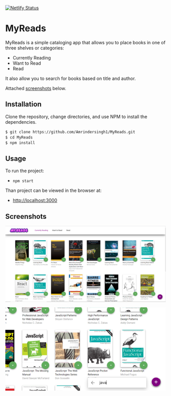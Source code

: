 [![Netlify Status](https://api.netlify.com/api/v1/badges/4f26eab5-ac66-48c0-8285-b32abd036538/deploy-status)](https://app.netlify.com/sites/amrinder-myreads/deploys)

# MyReads

MyReads is a simple cataloging app that allows you to place books in one of three shelves or categories:
- Currently Reading
- Want to Read
- Read

It also allow you to search for books based on title and author.

Attached [screenshots](#screenshots) below.

## Installation

Clone the repository, change directories, and use NPM to install the dependencies.

```bash
$ git clone https://github.com/Amrindersingh1/MyReads.git
$ cd MyReads
$ npm install
```

## Usage

To run the project:

- `npm start`

Than project can be viewed in the browser at:

- [http://localhost:3000](http://localhost:3000)

## Screenshots

![screenshot1](src/icons/p1.PNG)



![screenshot2](src/icons/p2.PNG)
